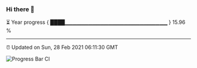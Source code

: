 ### Hi there 👋

⏳ Year progress { ████▁▁▁▁▁▁▁▁▁▁▁▁▁▁▁▁▁▁▁▁▁▁▁▁▁▁ } 15.96 %

---

⏰ Updated on Sun, 28 Feb 2021 06:11:30 GMT

![Progress Bar CI](https://github.com/liununu/liununu/workflows/Progress%20Bar%20CI/badge.svg)
